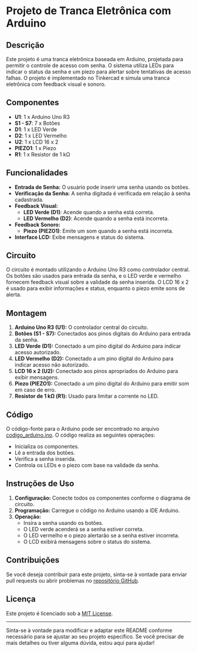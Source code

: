 # Projeto de Tranca Eletrônica com Arduino

## Descrição

Este projeto é uma tranca eletrônica baseada em Arduino, projetada para permitir o controle de acesso com senha. O sistema utiliza LEDs para indicar o status da senha e um piezo para alertar sobre tentativas de acesso falhas. O projeto é implementado no Tinkercad e simula uma tranca eletrônica com feedback visual e sonoro.

## Componentes

- **U1**: 1 x Arduino Uno R3
- **S1 - S7**: 7 x Botões
- **D1**: 1 x LED Verde
- **D2**: 1 x LED Vermelho
- **U2**: 1 x LCD 16 x 2
- **PIEZO1**: 1 x Piezo
- **R1**: 1 x Resistor de 1 kΩ

## Funcionalidades

- **Entrada de Senha:** O usuário pode inserir uma senha usando os botões.
- **Verificação da Senha:** A senha digitada é verificada em relação à senha cadastrada.
- **Feedback Visual:** 
  - **LED Verde (D1)**: Acende quando a senha está correta.
  - **LED Vermelho (D2)**: Acende quando a senha está incorreta.
- **Feedback Sonoro:**
  - **Piezo (PIEZO1)**: Emite um som quando a senha está incorreta.
- **Interface LCD:** Exibe mensagens e status do sistema.

## Circuito

O circuito é montado utilizando o Arduino Uno R3 como controlador central. Os botões são usados para entrada da senha, e o LED verde e vermelho fornecem feedback visual sobre a validade da senha inserida. O LCD 16 x 2 é usado para exibir informações e status, enquanto o piezo emite sons de alerta.

## Montagem

1. **Arduino Uno R3 (U1):** O controlador central do circuito.
2. **Botões (S1 - S7):** Conectados aos pinos digitais do Arduino para entrada da senha.
3. **LED Verde (D1):** Conectado a um pino digital do Arduino para indicar acesso autorizado.
4. **LED Vermelho (D2):** Conectado a um pino digital do Arduino para indicar acesso não autorizado.
5. **LCD 16 x 2 (U2):** Conectado aos pinos apropriados do Arduino para exibir mensagens.
6. **Piezo (PIEZO1):** Conectado a um pino digital do Arduino para emitir som em caso de erro.
7. **Resistor de 1 kΩ (R1):** Usado para limitar a corrente no LED.

## Código

O código-fonte para o Arduino pode ser encontrado no arquivo [codigo_arduino.ino](#). O código realiza as seguintes operações:
- Inicializa os componentes.
- Lê a entrada dos botões.
- Verifica a senha inserida.
- Controla os LEDs e o piezo com base na validade da senha.

## Instruções de Uso

1. **Configuração:** Conecte todos os componentes conforme o diagrama de circuito.
2. **Programação:** Carregue o código no Arduino usando a IDE Arduino.
3. **Operação:** 
   - Insira a senha usando os botões.
   - O LED verde acenderá se a senha estiver correta.
   - O LED vermelho e o piezo alertarão se a senha estiver incorreta.
   - O LCD exibirá mensagens sobre o status do sistema.

## Contribuições

Se você deseja contribuir para este projeto, sinta-se à vontade para enviar pull requests ou abrir problemas no [repositório GitHub](#).

## Licença

Este projeto é licenciado sob a [MIT License](LICENSE).

---

Sinta-se à vontade para modificar e adaptar este README conforme necessário para se ajustar ao seu projeto específico. Se você precisar de mais detalhes ou tiver alguma dúvida, estou aqui para ajudar!
